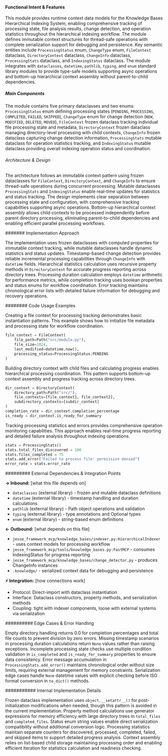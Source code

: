 <!-- CACHE_METADATA_START -->
<!-- Source File: {PROJECT_ROOT}/jesse-framework-mcp/jesse_framework_mcp/knowledge_bases/models/knowledge_context.py -->
<!-- Cached On: 2025-07-04T08:18:00.825353 -->
<!-- Source Modified: 2025-07-02T13:39:29.712510 -->
<!-- Cache Version: 1.0 -->
<!-- CACHE_METADATA_END -->

#### Functional Intent & Features

This module provides runtime context data models for the Knowledge Bases Hierarchical Indexing System, enabling comprehensive tracking of processing state, file analysis results, change detection, and operation statistics throughout the hierarchical indexing workflow. The module defines immutable context structures for thread-safe operations with complete serialization support for debugging and persistence. Key semantic entities include `ProcessingStatus` enum, `ChangeType` enum, `FileContext` dataclass, `DirectoryContext` dataclass, `ChangeInfo` dataclass, `ProcessingStats` dataclass, and `IndexingStatus` dataclass. The module integrates with `dataclasses`, `datetime`, `pathlib`, `typing`, and `enum` standard library modules to provide type-safe models supporting async operations and bottom-up hierarchical context assembly without parent-to-child dependencies.

##### Main Components

The module contains five primary dataclasses and two enums: `ProcessingStatus` enum defining processing states (`PENDING`, `PROCESSING`, `COMPLETED`, `FAILED`, `SKIPPED`), `ChangeType` enum for change detection (`NEW`, `MODIFIED`, `DELETED`, `MOVED`), `FileContext` frozen dataclass tracking individual file processing state and metadata, `DirectoryContext` frozen dataclass managing directory-level processing with child contexts, `ChangeInfo` frozen dataclass capturing change detection information, `ProcessingStats` mutable dataclass for operation statistics tracking, and `IndexingStatus` mutable dataclass providing overall indexing operation status and coordination.

###### Architecture & Design

The architecture follows an immutable context pattern using frozen dataclasses for `FileContext`, `DirectoryContext`, and `ChangeInfo` to ensure thread-safe operations during concurrent processing. Mutable dataclasses `ProcessingStats` and `IndexingStatus` enable real-time updates for statistics and status tracking. The design implements clear separation between processing state and configuration, with comprehensive tracking capabilities supporting async operations. Bottom-up hierarchical context assembly allows child contexts to be processed independently before parent directory processing, eliminating parent-to-child dependencies and enabling efficient parallel processing workflows.

####### Implementation Approach

The implementation uses frozen dataclasses with computed properties for immutable context tracking, while mutable dataclasses handle dynamic statistics and status updates. Timestamp-based change detection provides reliable incremental processing capabilities through `ChangeInfo` with `datetime` fields. Hierarchical statistics calculation uses recursive property methods in `DirectoryContext` for accurate progress reporting across directory trees. Processing duration calculation employs `datetime` arithmetic for performance metrics, while completion tracking uses boolean properties and status enums for workflow coordination. Error tracking maintains chronological error lists with detailed failure information for debugging and recovery operations.

######## Code Usage Examples

Creating a file context for processing tracking demonstrates basic instantiation patterns. This example shows how to initialize file metadata and processing state for workflow coordination.

```python
file_context = FileContext(
    file_path=Path("src/module.py"),
    file_size=1024,
    last_modified=datetime.now(),
    processing_status=ProcessingStatus.PENDING
)
```

Building directory context with child files and calculating progress enables hierarchical processing coordination. This pattern supports bottom-up context assembly and progress tracking across directory trees.

```python
dir_context = DirectoryContext(
    directory_path=Path("src/"),
    file_contexts=[file_context1, file_context2],
    subdirectory_contexts=[subdir_context]
)
completion_rate = dir_context.completion_percentage
is_ready = dir_context.is_ready_for_summary
```

Tracking processing statistics and errors provides comprehensive operation monitoring capabilities. This approach enables real-time progress reporting and detailed failure analysis throughout indexing operations.

```python
stats = ProcessingStats()
stats.total_files_discovered = 100
stats.files_completed = 75
stats.add_error("Failed to process file: permission denied")
error_rate = stats.error_rate
```

######### External Dependencies & Integration Points

**→ Inbound:** [what this file depends on]
- `dataclasses` (external library) - frozen and mutable dataclass definitions
- `datetime` (external library) - timestamp handling and duration calculations
- `pathlib` (external library) - Path object operations and validation
- `typing` (external library) - type annotations and Optional types
- `enum` (external library) - string-based enum definitions

**← Outbound:** [what depends on this file]
- `jesse_framework_mcp/knowledge_bases/indexer.py:HierarchicalIndexer` - uses context models for processing workflow
- `jesse_framework_mcp/tools/knowledge_bases.py:FastMCP` - consumes IndexingStatus for progress reporting
- `jesse_framework_mcp/knowledge_bases/change_detector.py` - produces ChangeInfo instances
- `.knowledge/` - serialized context data for debugging and persistence

**⚡ Integration:** [how connections work]
- Protocol: Direct-import with dataclass instantiation
- Interface: Dataclass constructors, property methods, and serialization methods
- Coupling: tight with indexer components, loose with external systems via serialization

########## Edge Cases & Error Handling

Empty directory handling returns 0.0 for completion percentages and total file counts to prevent division by zero errors. Missing timestamp scenarios in processing duration calculations return `None` values rather than raising exceptions. Incomplete processing state checks use multiple condition validation in `is_completed` and `is_ready_for_summary` properties to ensure data consistency. Error message accumulation in `ProcessingStats.add_error()` maintains chronological order without size limits, requiring external management for memory constraints. Serialization edge cases handle `None` datetime values with explicit checking before ISO format conversion in `to_dict()` methods.

########### Internal Implementation Details

Frozen dataclass implementation uses `object.__setattr__()` for post-initialization modifications when needed, though this pattern is avoided in the current implementation. Property method calculations use generator expressions for memory efficiency with large directory trees in `total_files` and `completed_files`. Status enum string values enable direct serialization compatibility without additional conversion logic. Processing statistics maintain separate counters for discovered, processed, completed, failed, and skipped items to support detailed progress analysis. Context assembly relies on list-based child storage maintaining processing order and enabling efficient iteration for statistics calculation and readiness checking.